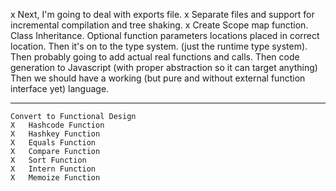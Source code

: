 
x   Next, I'm going to deal with exports file.
x   Separate files and support for incremental compilation and tree shaking.
x   Create Scope map function.
    Class Inheritance.
    Optional function parameters locations placed in correct location.
    Then it's on to the type system. (just the runtime type system).
    Then probably going to add actual real functions and calls.
    Then code generation to Javascript (with proper abstraction so it can target anything)
    Then we should have a working (but pure and without external function interface yet) language.

--------------------------
    Convert to Functional Design
    X   Hashcode Function
    X   Hashkey Function
    X   Equals Function
    X   Compare Function
    X   Sort Function
    X   Intern Function
    X   Memoize Function

